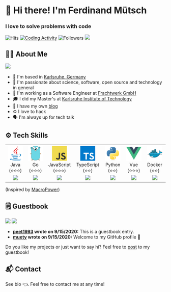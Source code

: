 # 👋 Hi there! I'm Ferdinand Mütsch

### I love to solve problems with code
![Hits](https://apps.muetsch.io/hitcount/count/tag.svg?url=https%3A%2F%2Fgithub.com%2Fmuety)
[![Coding Activity](https://badges.fw-web.space/endpoint?url=https://wakapi.dev/api/compat/shields/v1/n1try/interval:30_days&style=flat-square&color=blue&label=last%2030d)](https://github.com/muety/wakapi)
![Followers](https://badges.fw-web.space/github/followers/muety?style=flat-square&logo=github)
[![](http://badges.fw-web.space/liberapay/receives/muety.svg?logo=liberapay&style=flat-square)](https://liberapay.com/muety/)
 
## 👨‍💻 About Me
![](https://github-readme-stats.vercel.app/api?username=muety&show_icons=true&include_all_commits=true&bg_color=2D3748&title_color=2F855A&icon_color=2F855A&text_color=ffffff)

* 📍 I'm based in [Karlsruhe, Germany](https://www.openstreetmap.de/karte.html?zoom=15&lat=49.00687&lon=8.39938&layers=B000TT)
* 🔬 I'm passionate about science, software, open source and technology in general
* 🏢 I'm working as a Software Engineer at [Frachtwerk GmbH](https://frachtwerk.de)
* 🎓 I did my Master's at [Karlsruhe Institute of Technology](https://kit.edu)
* 📝 I have my own [blog](https://muetsch.io/archives)
* ⚙️ I love to hack
* 🗣 I'm always up for tech talk

## ⚙️ Tech Skills
<table>
  <tr>
    <td align="center" width="96">
        <img src="https://raw.githubusercontent.com/devicons/devicon/master/icons/java/java-original.svg" width="48" height="48" alt="Java" />
      <br>Java<br>(⭐️⭐️⭐️)<br><img src="https://badges.fw-web.space/endpoint?url=https://wakapi.dev/api/compat/shields/v1/n1try/interval:any/language:Java&style=flat-square&color=blue&label=time"/>
    </td>
    <td align="center" width="96">
        <img src="https://raw.githubusercontent.com/devicons/devicon/master/icons/go/go-original.svg" width="48" height="48" alt="Go" />
      <br>Go<br>(⭐️⭐️⭐️)<br><img src="https://badges.fw-web.space/endpoint?url=https://wakapi.dev/api/compat/shields/v1/n1try/interval:any/language:Go&style=flat-square&color=blue&label=time"/>
    </td>
    <td align="center" width="96">
        <img src="https://raw.githubusercontent.com/devicons/devicon/master/icons/javascript/javascript-original.svg" width="48" height="48" alt="JavaScript" />
      <br>JavaScript<br>(⭐️⭐️⭐️)<br><img src="https://badges.fw-web.space/endpoint?url=https://wakapi.dev/api/compat/shields/v1/n1try/interval:any/language:JavaScript&style=flat-square&color=blue&label=time"/>
    </td>
    <td align="center" width="96">
        <img src="https://raw.githubusercontent.com/devicons/devicon/master/icons/typescript/typescript-original.svg" width="48" height="48" alt="TypeScript" />
      <br>TypeScript<br>(⭐️⭐️)<br><img src="https://badges.fw-web.space/endpoint?url=https://wakapi.dev/api/compat/shields/v1/n1try/interval:any/language:TypeScript&style=flat-square&color=blue&label=time"/>
    </td>
    <td align="center" width="96">
        <img src="https://raw.githubusercontent.com/devicons/devicon/master/icons/python/python-original.svg" width="48" height="48" alt="Python" />
      <br>Python<br>(⭐️⭐️)<br><img src="https://badges.fw-web.space/endpoint?url=https://wakapi.dev/api/compat/shields/v1/n1try/interval:any/language:Python&style=flat-square&color=blue&label=time"/>
    </td>
     <td align="center" width="96">
        <img src="https://raw.githubusercontent.com/devicons/devicon/master/icons/vuejs/vuejs-original.svg" width="48" height="48" alt="Vue" />
      <br>Vue<br>(⭐️⭐️⭐️)<br><img src="https://badges.fw-web.space/endpoint?url=https://wakapi.dev/api/compat/shields/v1/n1try/interval:any/language:Vue&style=flat-square&color=blue&label=time"/>
    </td>
    <td align="center" width="96">
        <img src="https://raw.githubusercontent.com/devicons/devicon/master/icons/docker/docker-original.svg" width="48" height="48" alt="Docker" />
      <br>Docker<br>(⭐️⭐️)<br><img src="https://badges.fw-web.space/endpoint?url=https://wakapi.dev/api/compat/shields/v1/n1try/interval:any/language:Docker&style=flat-square&color=blue&label=time"/>
    </td>
  </tr>
</table>

(Inspired by [MacroPower](https://github.com/MacroPower/MacroPower/blob/master/README.md#macropower-tech))

## 🗒 Guestbook
<!--START_SECTION:guestbook-->
<a href="https://github.com/peet1993"><img src="https://avatars2.githubusercontent.com/u/19955832?u=67bd92d50360e9f411c929467e381df43688473d&v=4" height="30"/></a> <a href="https://github.com/muety"><img src="https://avatars2.githubusercontent.com/u/8978843?u=8997198e25b0f81724eb62e2abbd9afecf7c938e&v=4" height="30"/></a>

* **[peet1993](https://github.com/peet1993) wrote on 9/15/2020:** This is a guestbook entry.
* **[muety](https://github.com/muety) wrote on 9/15/2020:** Welcome to my GitHub profile 🙂

Do you like my projects or just want to say hi? Feel free to [post](https://github.com/muety/muety/issues/new?title=Guestbook) to my guestbook!
<!--END_SECTION:guestbook-->

## 📬 Contact
See bio 👈. Feel free to contact me at any time!
